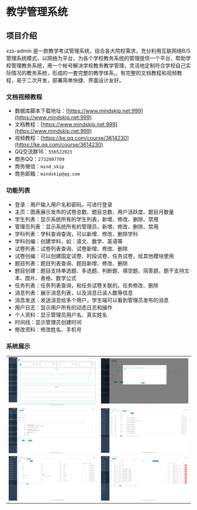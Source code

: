 # 教学管理系统

## 项目介绍

xzs-admin 是一款教学考试管理系统，综合各大院校需求，充分利用互联网络B/S管理系统模式，以网络为平台，为各个学校教务系统的管理提供一个平台，帮助学校管理教务系统，用一个帐号解决学校教务教学管理，灵活地定制符合学校自己实际情况的教务系统，形成的一套完整的教学体系,。有完整的文档教程和视频教程，易于二次开发，部署简单快捷、界面设计友好。

### 文档视频教程

* 数据库脚本下载地址：[https://www.mindskip.net:999](https://www.mindskip.net:999)
* 文档教程：[https://www.mindskip.net:999](https://www.mindskip.net:999)
* 视频教程：[https://ke.qq.com/course/3614230](https://ke.qq.com/course/3614230)
* QQ交流群16：`556522923`
* 商务QQ：`2732007709`
* 商务微信：`mind_skip`
* 商务邮箱：`mindskip@qq.com`

### 功能列表

* 登录：用户输入用户名和密码，可进行登录
* 主页：图表展示发布的试卷总数、题目总数、用户活跃度、题目月数量
* 学生列表：显示系统所有的学生列表，新增、修改、删除、禁用
* 管理员列表：显示系统所有的管理员，新增、修改、删除、禁用
* 学科列表：学科查询查询，可以新增、修改、删除学科
* 学科创编：创建学科，如：语文、数学、英语等
* 试卷列表：试卷列表查询、试卷新增、修改、删除
* 试卷创编：可以创建固定试卷、时段试卷、任务试卷，给其他模块使用
* 题目列表：题目列表查询、题目新增、修改、删除
* 题目创建：题目支持单选题、多选题、判断题、填空题、简答题，题干支持文本、图片、表格、数学公式
* 任务列表：任务列表查询，和任务试卷关联的。任务修改、删除
* 消息列表：展示消息列表，以及消息已读人数等信息
* 消息发送：发送消息给多个用户，学生端可以看到管理员发布的消息
* 用户日志：显示用户所有的动态日志和操作
* 个人资料：显示管理员用户名、真实姓名
* 时间线：显示管理员创建时间
* 修改资料：修改姓名、手机号

### 系统展示

<table>
    <tr>
        <td><img src="docs/images/admin/1.png"/></td>
        <td><img src="docs/images/admin/2.png"/></td>
    </tr>
        <tr>
        <td><img src="docs/images/admin/3.png"/></td>
        <td><img src="docs/images/admin/4.png"/></td>
    </tr>
        <tr>
        <td><img src="docs/images/admin/5.png"/></td>
        <td><img src="docs/images/admin/6.png"/></td>
    </tr>
</table>

